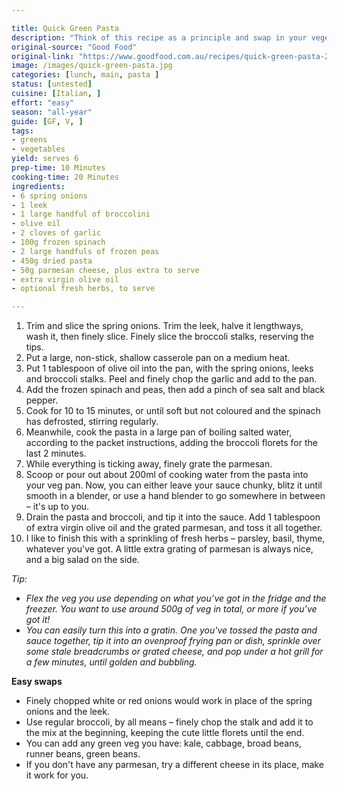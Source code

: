 ```yaml
---

title: Quick Green Pasta
description: "Think of this recipe as a principle and swap in your veges. "
original-source: "Good Food"
original-link: "https://www.goodfood.com.au/recipes/quick-green-pasta-20200424-h1nlul"
image: /images/quick-green-pasta.jpg
categories: [lunch, main, pasta ]
status: [untested]
cuisine: [Italian, ]
effort: "easy"
season: "all-year"
guide: [GF, V, ]
tags:
- greens
- vegetables
yield: serves 6
prep-time: 10 Minutes
cooking-time: 20 Minutes
ingredients:
- 6 spring onions
- 1 leek
- 1 large handful of broccolini
- olive oil
- 2 cloves of garlic
- 100g frozen spinach
- 2 large handfuls of frozen peas
- 450g dried pasta
- 50g parmesan cheese, plus extra to serve
- extra virgin olive oil
- optional fresh herbs, to serve

---
```


1. Trim and slice the spring onions. Trim the leek, halve it lengthways, wash it, then finely slice. Finely slice the broccoli stalks, reserving the tips.
2. Put a large, non-stick, shallow casserole pan on a medium heat.
3. Put 1 tablespoon of olive oil into the pan, with the spring onions, leeks and broccoli stalks. Peel and finely chop the garlic and add to the pan.
4. Add the frozen spinach and peas, then add a pinch of sea salt and black pepper.
5. Cook for 10 to 15 minutes, or until soft but not coloured and the spinach has defrosted, stirring regularly.
6. Meanwhile, cook the pasta in a large pan of boiling salted water, according to the packet instructions, adding the broccoli florets for the last 2 minutes.
7. While everything is ticking away, finely grate the parmesan.
8. Scoop or pour out about 200ml of cooking water from the pasta into your veg pan. Now, you can either leave your sauce chunky, blitz it until smooth in a blender, or use a hand blender to go somewhere in between – it's up to you.
9. Drain the pasta and broccoli, and tip it into the sauce. Add 1 tablespoon of extra virgin olive oil and the grated parmesan, and toss it all together.
10. I like to finish this with a sprinkling of fresh herbs – parsley, basil, thyme, whatever you've got. A little extra grating of parmesan is always nice, and a big salad on the side.

*Tip:*
- *Flex the veg you use depending on what you’ve got in the fridge and the freezer. You want to use around 500g of veg in total, or more if you’ve got it!*
- *You can easily turn this into a gratin. One you've tossed the pasta and sauce together, tip it into an ovenproof frying pan or dish, sprinkle over some stale breadcrumbs or grated cheese, and pop under a hot grill for a few minutes, until golden and bubbling.*

**Easy swaps**

- Finely chopped white or red onions would work in place of the spring onions and the leek.
- Use regular broccoli, by all means – finely chop the stalk and add it to the mix at the beginning, keeping the cute little florets until the end.
- You can add any green veg you have: kale, cabbage, broad beans, runner beans, green beans.
- If you don't have any parmesan, try a different cheese in its place, make it work for you.
